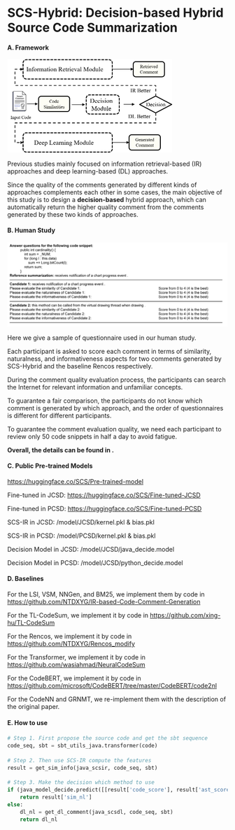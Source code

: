 # SCS-Hybrid: Decision-based Hybrid Source Code Summarization
#### A. Framework

<img src="./figs/model.png" style="zoom:50%;" />

Previous studies mainly focused on information retrieval-based (IR) approaches and deep learning-based (DL) approaches. 

Since the quality of the comments generated by different kinds of approaches complements each other in some cases, the main objective of this study is to design a **decision-based** hybrid approach, which can automatically return the higher quality comment from the comments generated by these two kinds of approaches.

#### B. Human Study

<img src="./figs/human.png" style="zoom:66%;" />

Here we give a sample of questionnaire used in our human study.

Each participant is asked to score each comment  in terms of similarity, naturalness, and informativeness aspects  for two comments generated by SCS-Hybrid and the baseline Rencos respectively.

During the comment quality evaluation process,  the participants can search the Internet for relevant information  and unfamiliar concepts.  

To guarantee a fair comparison, the  participants do not know which comment is generated by  which approach, and the order of questionnaires is different  for different participants.  

To guarantee the comment evaluation  quality, we need each participant to review only 50 code snippets in half a day to avoid fatigue.

**Overall, the details can be found in .**

#### C. Public Pre-trained Models

https://huggingface.co/SCS/Pre-trained-model

Fine-tuned in JCSD: https://huggingface.co/SCS/Fine-tuned-JCSD

Fine-tuned in PCSD: https://huggingface.co/SCS/Fine-tuned-PCSD

SCS-IR in JCSD: /model/JCSD/kernel.pkl & bias.pkl

SCS-IR in PCSD: /model/PCSD/kernel.pkl & bias.pkl

Decision Model in JCSD: /model/JCSD/java_decide.model

Decision Model in PCSD: /model/JCSD/python_decide.model

#### D. Baselines

For the LSI, VSM, NNGen, and BM25, we implement them by code in https://github.com/NTDXYG/IR-based-Code-Comment-Generation

For the TL-CodeSum, we implement it by code in https://github.com/xing-hu/TL-CodeSum

For the Rencos, we implement it by code in https://github.com/NTDXYG/Rencos_modify

For the Transformer, we implement it by code in https://github.com/wasiahmad/NeuralCodeSum

For the CodeBERT, we implement it by code in https://github.com/microsoft/CodeBERT/tree/master/CodeBERT/code2nl

For the CodeNN and GRNMT, we re-implement them with the description of the original paper.

#### E. How to use

```python
# Step 1. First propose the source code and get the sbt sequence
code_seq, sbt = sbt_utils_java.transformer(code)

# Step 2. Then use SCS-IR compute the features
result = get_sim_info(java_scsir, code_seq, sbt)

# Step 3. Make the decision which method to use
if (java_model_decide.predict([[result['code_score'], result['ast_score'], result['inner_score']]])[0] == 0):
	return result['sim_nl']
else:
	dl_nl = get_dl_comment(java_scsdl, code_seq, sbt)
	return dl_nl
```